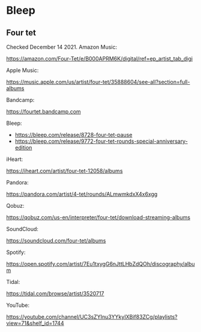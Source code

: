 # Bleep

## Four tet

Checked December 14 2021. Amazon Music:

<https://amazon.com/Four-Tet/e/B000APRM6K/digital/ref=ep_artist_tab_digi>

Apple Music:

https://music.apple.com/us/artist/four-tet/35888604/see-all?section=full-albums

Bandcamp:

https://fourtet.bandcamp.com

Bleep:

- https://bleep.com/release/8728-four-tet-pause
- https://bleep.com/release/9772-four-tet-rounds-special-anniversary-edition

iHeart:

https://iheart.com/artist/four-tet-12058/albums

Pandora:

https://pandora.com/artist/4-tet/rounds/ALmwmkdxX4x6xgg

Qobuz:

https://qobuz.com/us-en/interpreter/four-tet/download-streaming-albums

SoundCloud:

https://soundcloud.com/four-tet/albums

Spotify:

https://open.spotify.com/artist/7Eu1txygG6nJttLHbZdQOh/discography/album

Tidal:

https://tidal.com/browse/artist/3520717

YouTube:

<https://youtube.com/channel/UC3sZYInu3YYkyIXBif83ZCg/playlists?view=71&shelf_id=1744>
